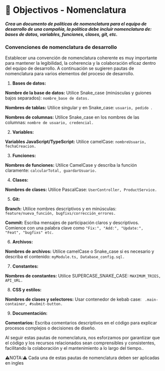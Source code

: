 
# 🔗 Objectivos -  Nomenclatura

___Crea un documento de políticas de nomenclatura para el equipo de desarrollo de una
compañía, la política debe incluir nomenclatura de: bases de datos, variables, funciones,
clases, git, etc.___

### Convenciones de nomenclatura de desarrollo
Establecer una convención de nomenclatura coherente es muy importante para mantener la legibilidad, la coherencia y la colaboración eficaz dentro del equipo de desarrollo. A continuación se sugieren pautas de nomenclatura para varios elementos del proceso de desarrollo.

1. **Bases de datos:**

**Nombre de la base de datos:**
Utilice Snake_case (minúsculas y guiones bajos separados): ```nombre_base de datos.```

**Nombres de tablas:**
Utilice singular y en Snake_case: ```usuario, pedido ```.

**Nombres de columnas:**
Utilice Snake_case en los nombres de las columnas:
```nombre de usuario, credencial.```

2. **Variables:**

**Variables JavaScript/TypeScript:**
Utilice camelCase: ```nombreUsuario, fechaCreacion.```

3. **Funciones:**

**Nombres de funciones:**
Utilice CamelCase y describa la función claramente: ```calcularTotal, guardarUsuario.```

4. **Clases:**

**Nombres de clases:**
Utilice PascalCase: ```UserController, ProductService.```

5. **Git:**

**Branch:**
Utilice nombres descriptivos y en minúsculas:
``` feature/nueva_función, bugfixs/corrección_errores.```

**Commit:**
Escriba mensajes de participación claros y descriptivos. Comience con una palabra clave como ```"Fix:", "Add:", "Update:", "Feat", "bugfixs" etc.``` 

6. **Archivos:**

**Nombres de archivos:**
Utilice camelCase o Snake_case si es necesario y describa el contenido:
 ```myModule.ts, Database_config.sql.```

7. **Constantes:**

**Nombres de constantes:**
Utilice SUPERCASE_SNAKE_CASE: 
```MAXIMUM_TRIES, API_URL.```

8. **CSS y estilos:**

**Nombres de clases y selectores:**
Usar contenedor de kebab case:
``` .main-container, #submit-button.```

9. **Documentación:**

**Comentarios:**
Escriba comentarios descriptivos en el código para explicar procesos complejos o decisiones de diseño.



Al seguir estas pautas de nomenclatura, nos esforzamos por garantizar que el código y los recursos relacionados sean comprensibles y consistentes, facilitando la colaboración y el mantenimiento a lo largo del tiempo..

⚠️NOTA:⚠️ Cada una de estas pautas de nomenclatura deben ser aplicadas en ingles